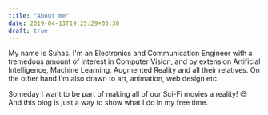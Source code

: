 ```yaml
---
title: "About me"
date: 2019-04-13T19:25:29+05:30
draft: true
---
```


My name is Suhas. I'm an Electronics and Communication Engineer with a tremedous amount of interest in Computer Vision, and by extension Artificial Intelligence, Machine Learning, Augmented Reality and all their relatives. On the other hand I'm also drawn to art, animation, web design etc.

Someday I want to be part of making all of our Sci-Fi movies a reality! :sunglasses:  
And this blog is just a way to show what I do in my free time.

